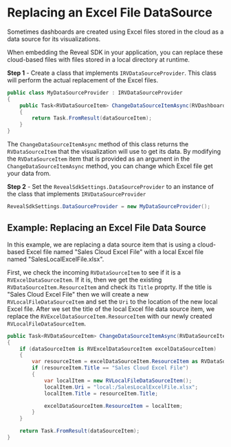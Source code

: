 # Replacing an Excel File DataSource

Sometimes dashboards are created using Excel files stored in the cloud as a data source for its visualizations.

When embedding the Reveal SDK in your application, you can replace these cloud-based files with files stored in a local directory at runtime.

**Step 1** - Create a class that implements `IRVDataSourceProvider`. This class will perform the actual replacement of the Excel files.

```cs
public class MyDataSourceProvider : IRVDataSourceProvider
{
    public Task<RVDataSourceItem> ChangeDataSourceItemAsync(RVDashboardFilter filter, RVDataSourceItem dataSourceItem)
    {
        return Task.FromResult(dataSourceItem);
    }
}
```

The `ChangeDataSourceItemAsync` method of this class returns the `RVDataSourceItem` that the visualization will use to get its data. By modifying the `RVDataSourceItem` item that is provided as an argument in the `ChangeDataSourceItemAsync` method, you can change which Excel file get your data from.

**Step 2** - Set the `RevealSdkSettings.DataSourceProvider` to an instance of the class that implements `IRVDataSourceProvider`

```cs
RevealSdkSettings.DataSourceProvider = new MyDataSourceProvider();
```

## Example: Replacing an Excel File Data Source

In this example, we are replacing a data source item that is using a cloud-based Excel file named "Sales Cloud Excel File" with a local Excel file named "SalesLocalExcelFile.xlsx".

First, we check the incoming `RVDataSourceItem` to see if it is a `RVExcelDataSourceItem`. If it is, then we get the existing `RVDataSourceItem.ResourceItem` and check its `Title` proprty. If the title is "Sales Cloud Excel File" then we will create a new `RVLocalFileDataSourceItem` and set the `Uri` to the location of the new local Excel file. After we set the title of the local Excel file data source item, we replace the `RVExcelDataSourceItem.ResourceItem` with our newly created `RVLocalFileDataSourceItem`.

```cs
public Task<RVDataSourceItem> ChangeDataSourceItemAsync(RVDataSourceItem dataSourceItem)
{
    if (dataSourceItem is RVExcelDataSourceItem excelDataSourceItem)
    {
        var resourceItem = excelDataSourceItem.ResourceItem as RVDataSourceItem;
        if (resourceItem.Title == "Sales Cloud Excel File")
        {
            var localItem = new RVLocalFileDataSourceItem();
            localItem.Uri = "local:/SalesLocalExcelFile.xlsx";
            localItem.Title = resourceItem.Title;

            excelDataSourceItem.ResourceItem = localItem;
        }
    }

    return Task.FromResult(dataSourceItem);
}
```
